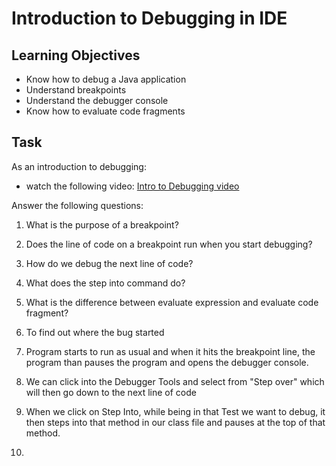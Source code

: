 # Introduction to Debugging in IDE

## Learning Objectives
- Know how to debug a Java application
- Understand breakpoints
- Understand the debugger console
- Know how to evaluate code fragments

## Task
As an introduction to debugging:
- watch the following video: [Intro to Debugging video](https://youtu.be/ErVZrVWZrko)


Answer the following questions:
1. What is the purpose of a breakpoint?
2. Does the line of code on a breakpoint run when you start debugging?
3. How do we debug the next line of code?
4. What does the step into command do?
5. What is the difference between evaluate expression and evaluate code fragment?


1. To find out where the bug started 

2. Program starts to run as usual and when it hits the breakpoint line, the program than pauses the program and opens the debugger console.


3. We can click into the Debugger Tools and select from "Step over" which will then go down to the next line of code

4. When we click on Step Into, while being in that Test we want to debug, it then steps into that method in our class file and pauses at the top of that method.

5.
